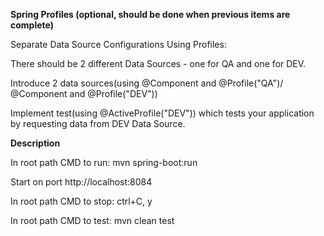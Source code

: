 **Spring Profiles (optional, should be done when previous items are complete)**

Separate Data Source Configurations Using Profiles:

There should be 2 different Data Sources - one for QA and one for DEV.

Introduce 2 data sources(using @Component and @Profile("QA")/ @Component and @Profile("DEV"))

Implement test(using @ActiveProfile("DEV")) which tests your application by requesting data from DEV Data Source.


**Description**

In root path CMD to run: mvn spring-boot:run

Start on port http://localhost:8084

In root path CMD to stop: ctrl+C, y

In root path CMD to test: mvn clean test
